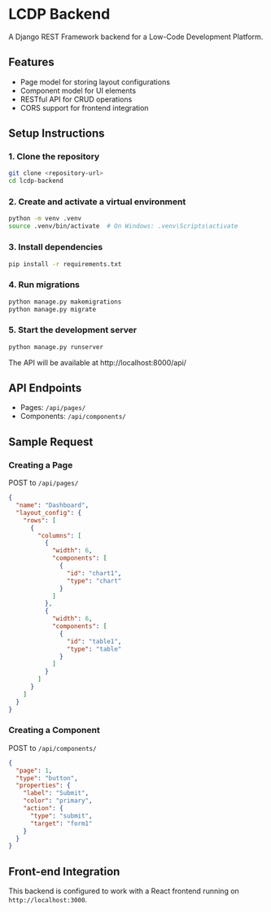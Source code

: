# LCDP Backend

A Django REST Framework backend for a Low-Code Development Platform.

## Features

- Page model for storing layout configurations
- Component model for UI elements
- RESTful API for CRUD operations
- CORS support for frontend integration

## Setup Instructions

### 1. Clone the repository

```bash
git clone <repository-url>
cd lcdp-backend
```

### 2. Create and activate a virtual environment

```bash
python -m venv .venv
source .venv/bin/activate  # On Windows: .venv\Scripts\activate
```

### 3. Install dependencies

```bash
pip install -r requirements.txt
```

### 4. Run migrations

```bash
python manage.py makemigrations
python manage.py migrate
```

### 5. Start the development server

```bash
python manage.py runserver
```

The API will be available at http://localhost:8000/api/

## API Endpoints

- Pages: `/api/pages/`
- Components: `/api/components/`

## Sample Request

### Creating a Page

POST to `/api/pages/`

```json
{
  "name": "Dashboard",
  "layout_config": {
    "rows": [
      {
        "columns": [
          {
            "width": 6,
            "components": [
              {
                "id": "chart1",
                "type": "chart"
              }
            ]
          },
          {
            "width": 6,
            "components": [
              {
                "id": "table1",
                "type": "table"
              }
            ]
          }
        ]
      }
    ]
  }
}
```

### Creating a Component

POST to `/api/components/`

```json
{
  "page": 1,
  "type": "button",
  "properties": {
    "label": "Submit",
    "color": "primary",
    "action": {
      "type": "submit",
      "target": "form1"
    }
  }
}
```

## Front-end Integration

This backend is configured to work with a React frontend running on `http://localhost:3000`. 